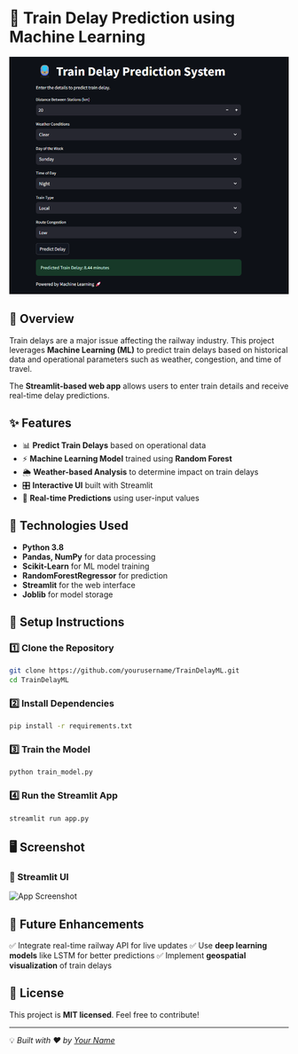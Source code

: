 # 🚆 Train Delay Prediction using Machine Learning

![Train Delay Prediction](https://github.com/pantpujan017/AI-Train-Delay-Predictor/blob/4861841023b6c61b8c53d63275b10e2e93d37fb5/Screenshot%202025-02-19%20142536.png)

## 📌 Overview
Train delays are a major issue affecting the railway industry. This project leverages **Machine Learning (ML)** to predict train delays based on historical data and operational parameters such as weather, congestion, and time of travel.

The **Streamlit-based web app** allows users to enter train details and receive real-time delay predictions.

## ✨ Features
- 📊 **Predict Train Delays** based on operational data
- ⚡ **Machine Learning Model** trained using **Random Forest**
- 🌦️ **Weather-based Analysis** to determine impact on train delays
- 🎛️ **Interactive UI** built with Streamlit
- 💾 **Real-time Predictions** using user-input values

## 🚀 Technologies Used
- **Python 3.8**
- **Pandas, NumPy** for data processing
- **Scikit-Learn** for ML model training
- **RandomForestRegressor** for prediction
- **Streamlit** for the web interface
- **Joblib** for model storage

## 🔧 Setup Instructions
### 1️⃣ Clone the Repository
```bash
git clone https://github.com/yourusername/TrainDelayML.git
cd TrainDelayML
```

### 2️⃣ Install Dependencies
```bash
pip install -r requirements.txt
```

### 3️⃣ Train the Model
```bash
python train_model.py
```

### 4️⃣ Run the Streamlit App
```bash
streamlit run app.py
```

## 🖥️ Screenshot
### 🔹 Streamlit UI
![App Screenshot](https://source.unsplash.com/800x400/?computer,code)


## 📌 Future Enhancements
✅ Integrate real-time railway API for live updates
✅ Use **deep learning models** like LSTM for better predictions
✅ Implement **geospatial visualization** of train delays

## 📜 License
This project is **MIT licensed**. Feel free to contribute!

---
💡 _Built with ❤️ by [Your Name](https://github.com/yourusername)_

